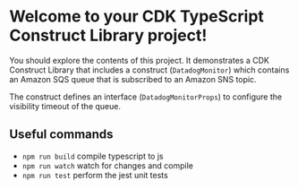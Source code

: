 # Welcome to your CDK TypeScript Construct Library project!

You should explore the contents of this project. It demonstrates a CDK Construct Library that includes a construct (`DatadogMonitor`)
which contains an Amazon SQS queue that is subscribed to an Amazon SNS topic.

The construct defines an interface (`DatadogMonitorProps`) to configure the visibility timeout of the queue.

## Useful commands

 * `npm run build`   compile typescript to js
 * `npm run watch`   watch for changes and compile
 * `npm run test`    perform the jest unit tests
